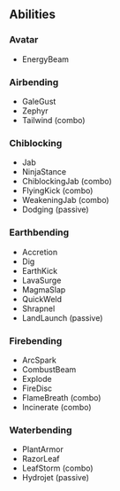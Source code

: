 ## Abilities
### Avatar
- EnergyBeam

### Airbending
- GaleGust
- Zephyr
- Tailwind (combo)

### Chiblocking
- Jab
- NinjaStance
- ChiblockingJab (combo)
- FlyingKick (combo)
- WeakeningJab (combo)
- Dodging (passive)

### Earthbending
- Accretion
- Dig
- EarthKick
- LavaSurge
- MagmaSlap
- QuickWeld
- Shrapnel
- LandLaunch (passive)

### Firebending
- ArcSpark
- CombustBeam
- Explode
- FireDisc
- FlameBreath (combo)
- Incinerate (combo)

### Waterbending
- PlantArmor
- RazorLeaf
- LeafStorm (combo)
- Hydrojet (passive)
